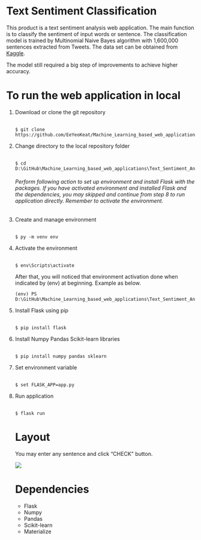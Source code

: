 # Text Sentiment Classification

This product is a text sentiment analysis web application. The main function is to classify the sentiment of input words or sentence. The classification model is trained by Multinomial Naive Bayes algorithm with 1,600,000 sentences extracted from Tweets. The data set can be obtained from <a href="https://www.kaggle.com/kazanova/sentiment140">Kaggle</a>. <br>

The model still required a big step of improvements to achieve higher accuracy. <br>

# To run the web application in local

<ol>
<li>Download or clone the git repository</li><br>
  
```
$ git clone https://github.com/EeYeoKeat/Machine_Learning_based_web_applications.git
```

<li>Change directory to the local repository folder</li><br>

```
$ cd D:\GitHub\Machine_Learning_based_web_applications\Text_Sentiment_Analysis_Web
```

###### Perform following action to set up environment and install Flask with the packages. If you have activated environment and installed Flask and the dependencies, you may skipped and continue from step 8 to run application directly. Remember to activate the environment.

<li>Create and manage environment</li><br>

```
$ py -m venv env
```

<li>Activate the environment</li><br>

```
$ env\Scripts\activate
```

After that, you will noticed that environment activation done when indicated by (env) at beginning. Example as below.

```
(env) PS D:\GitHub\Machine_Learning_based_web_applications\Text_Sentiment_Analysis_Web>
```

<li>Install Flask using pip</li><br>

```
$ pip install flask
```

<li>Install Numpy Pandas Scikit-learn libraries</li><br>

```
$ pip install numpy pandas sklearn
```

<li>Set environment variable</li><br>

```
$ set FLASK_APP=app.py
```

<li>Run application</li><br>

```
$ flask run
```

</ul>

# Layout

You may enter any sentence and click “CHECK" button.

<img src="https://github.com/EeYeoKeat/Machine_Learning_based_web_applications/blob/master/Text_Sentiment_Analysis_Web/img/page1.JPG">


# Dependencies
<ul>
<li>Flask</li>
<li>Numpy</li>
<li>Pandas</li>
<li>Scikit-learn</li>
<li>Materialize</li>
</ul>
